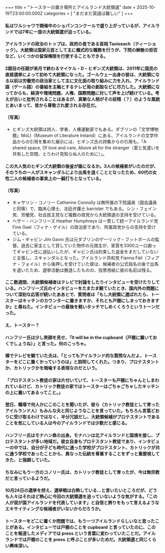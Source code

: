 +++
title = "トースターの置き場所とアイルランド大統領選"
date = 2025-10-19T23:00:00.000Z
categories = [ "まだまだ英語は難しい" ]
+++

#### 私はワルシャワで開催中のショパンコンクールで盛り上がっているが、アイルランドでは7年に一度の大統領選が迫っている。

<!--more-->

#### アイルランドの政治のトップは、政府の長である首相 Taoiseach（ティーショック）。大統領は国家元首として主に儀式的な職務を行うが、下院の解散の拒否など、いくつかの留保権限を行使することもできる。

#### 2期目の任期が来月で終わるマイケル・D・ヒギンズ大統領は、2011年に国民の直接選挙によって初めて大統領になった。ゴールウェー出身の彼は、大統領になる以前は労働党の政治家として主に文化面の取り組みに力を入れ、アイルランド語（ゲール語）の番組を主軸とするテレビ局の創設などに尽力した。大統領になってからも、経済や環境問題、人権、国際問題に対して声を上げ続けている。考えが古いと批判されることはあるが、真摯な人柄がその妖精（？）のような風貌とあいまって、皆から尊敬され愛される存在だ。

#### （写真）

* ヒギンズ大統領は詩人、学者、人権運動家でもある。ダブリンの「文学博物館」MoLI（Museum of Literature Ireland）にある、アイルランドの文学作品からの引用を集めた展示には、ヒギンズ氏の詩集からの引用も。「A shared space, Of love and care, Above all for the stranger（愛と気遣いを共有した空間、とりわけ見知らぬ人のために）」。

#### この大人気のヒギンズ大統領の後釜が誰になるか。3人の候補者がいたのだが、そのうちの一人がスキャンダルにより出馬を退くこととなったため、60代の女性二人の候補者の事実上の一騎打ちとなっている。

#### （写真）

* キャサリン・コノリー Catherine Connolly は無所属の下院議員（国会議員と同等）で、臨床心理士、法廷弁護士 barrister でもある。シン・フェイン党、労働党、社会民主党など複数の政党から大統領選の支持を受けている。
* ヘザー・ハンフリーズ Heather Humphreys は一貫して統一アイルランド党 Fine Gael（フィナ・ゲイル）の政治家であり、所属政党からの支持を受けている。 
* ジム・ギャビン Jim Gavin 氏は元ダブリンのゲーリック・フットボールの監督。過去に家主として貸していた物件の元借主が、家賃を3300ユーロ謝ってギャビン氏に過払いしたが、ギャビン氏は約束した返金をまだしていないと主張し、スキャンダルとなった。アイルランド共和党 Fianna Fáil（フィアナ・フォイル）から後押しを受けていた彼は、候補者の公式指名の後で出馬を退いたため、選挙活動は撤退したものの、投票用紙に彼の名前は残る。

#### ここ数週間、大統領候補者はテレビで討論をしたりインタビューを受けたりしている。ハンフリーズ氏のインタビューをたまたま観ていたとき、国内外の問題について深刻な応答が続いたああとで、質問者は「もし大統領に選ばれたら、トースターはキッチンのカウンターに置きますか、それとも戸棚にしまっておきますか」と尋ねた。インタビューの最後を軽いタッチでしめくくろうというトーンだった。

#### え、トースター？

#### ハンフリー氏は少し笑顔を見せ、「It will be in the cupboard（戸棚に置いておくでしょうね）」と言った。何のこっちゃ。

#### 横でテレビを観ていた夫は、「とってもアイルランド的な質問なんだよ、トースターをどこに置くかっていうのは」と説明してくれた。つまり、プロテスタントか、カトリックかを暗喩する表現なのだという。

#### 「プロテスタント教徒の家は片付いていて、トースターも戸棚にちゃんとしまわれているけど、カトリック教徒の家ではトースターはごちゃごちゃしたキッチンの上に置いてあるってこと。」

#### 翌日、職場で何人かにこのことを聞いたが、彼ら（カトリック教徒として育ったアイルランド人）もみんな夫と同じようなことを言っていた。もちろん言葉どおりに受け取るわけではなく、半分冗談だし、大統領候補がプロテスタントであることを気にしている人は今のアイルランドでは少数だと感じる。

#### ハンフリー氏はモナハン県の出身。モナハンは北アイルランドと国境を接し、プロテスタントが多い地域だ。彼女自身もプロテスタント教徒であり、インタビューの中では、自分が子ども時代に通った学校がプロテスタント、カトリックが共に通う学校であったことから、異なった伝統を尊重することをずっと重要視してきた、と強調していた。

#### ちなみにもう一方のコノリー氏は、カトリック教徒として育ったが、今は無宗教だと言っているようだ。

#### 10月24日の選挙を控え、選挙戦は白熱している...と言いたいところだが、どうも人々はそれほど熱心に今回の大統領選を追っていないような気がする。「この人が我が国アイルランドを代表しています」と自信と誇りをもって言えるようなエキサイティングな候補者がいないからだろうか。

#### トースターをどこに置くか問題では、もう一つアイルランドらしいなと思ったことがある。インタビューでは戸棚のことを cupboard と言っていたのに、このことを報道したメディアでは press という言葉に変わっていたことだ。アイルランドでは戸棚のことを press と呼ぶことが多いためだ。大統領選と同じくらい興味深い。
